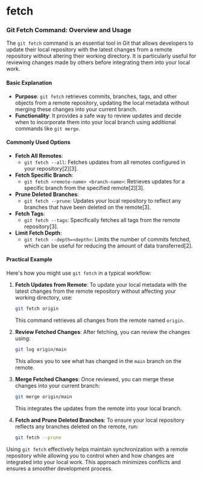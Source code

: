 # fetch

### Git Fetch Command: Overview and Usage

The `git fetch` command is an essential tool in Git that allows developers to update their local repository with the latest changes from a remote repository without altering their working directory. It is particularly useful for reviewing changes made by others before integrating them into your local work.

#### Basic Explanation

* **Purpose**: `git fetch` retrieves commits, branches, tags, and other objects from a remote repository, updating the local metadata without merging these changes into your current branch.
* **Functionality**: It provides a safe way to review updates and decide when to incorporate them into your local branch using additional commands like `git merge`.

#### Commonly Used Options

* **Fetch All Remotes**:
  * `git fetch --all`: Fetches updates from all remotes configured in your repository\[2]\[3].
* **Fetch Specific Branch**:
  * `git fetch <remote-name> <branch-name>`: Retrieves updates for a specific branch from the specified remote\[2]\[3].
* **Prune Deleted Branches**:
  * `git fetch --prune`: Updates your local repository to reflect any branches that have been deleted on the remote\[3].
* **Fetch Tags**:
  * `git fetch --tags`: Specifically fetches all tags from the remote repository\[3].
* **Limit Fetch Depth**:
  * `git fetch --depth=<depth>`: Limits the number of commits fetched, which can be useful for reducing the amount of data transferred\[2].

#### Practical Example

Here's how you might use `git fetch` in a typical workflow:

1.  **Fetch Updates from Remote**: To update your local metadata with the latest changes from the remote repository without affecting your working directory, use:

    ```bash
    git fetch origin
    ```

    This command retrieves all changes from the remote named `origin`.
2.  **Review Fetched Changes**: After fetching, you can review the changes using:

    ```bash
    git log origin/main
    ```

    This allows you to see what has changed in the `main` branch on the remote.
3.  **Merge Fetched Changes**: Once reviewed, you can merge these changes into your current branch:

    ```bash
    git merge origin/main
    ```

    This integrates the updates from the remote into your local branch.
4.  **Fetch and Prune Deleted Branches**: To ensure your local repository reflects any branches deleted on the remote, run:

    ```bash
    git fetch --prune
    ```

Using `git fetch` effectively helps maintain synchronization with a remote repository while allowing you to control when and how changes are integrated into your local work. This approach minimizes conflicts and ensures a smoother development process.
